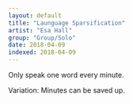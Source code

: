 ```yaml
---
layout: default
title: "Launguage Sparsification"
artist: "Esa Hall"
group: "Group/Solo"
date: 2018-04-09
indexed: 2018-04-09
---
```

Only speak one word every minute.

Variation:
Minutes can be saved up.
